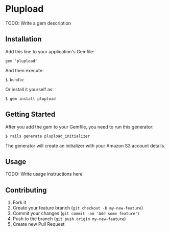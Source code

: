 # Plupload

TODO: Write a gem description

## Installation

Add this line to your application's Gemfile:

    gem 'plupload'

And then execute:

    $ bundle

Or install it yourself as:

    $ gem install plupload

## Getting Started

After you add the gem to your Gemfile, you need to run this generator:
	
	$ rails generate plupload_initializer

The generator will create an initializer with your Amazon S3 account details.


## Usage

TODO: Write usage instructions here

## Contributing

1. Fork it
2. Create your feature branch (`git checkout -b my-new-feature`)
3. Commit your changes (`git commit -am 'Add some feature'`)
4. Push to the branch (`git push origin my-new-feature`)
5. Create new Pull Request
